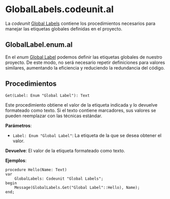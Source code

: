 # GlobalLabels.codeunit.al

La _codeunit_ [Global Labels](../src/codeunit/GlobalLabels.codeunit.al) contiene los procedimientos necesarios para manejar las etiquetas globales definidas en el proyecto.

## GlobalLabel.enum.al

En el _enum_ [Global Label](../src/enum/GlobalLabel.enum.al) podemos definir las etiquetas globales de nuestro proyecto. De este modo, no será necesario repetir definiciones para valores similares, aumentando la eficiencia y reduciendo la redundancia del código.

## Procedimientos

`Get(Label: Enum "Global Label"): Text`

Este procedimiento obtiene el valor de la etiqueta indicada y lo devuelve formateado como texto. Si el texto contiene marcadores, sus valores se pueden reemplazar con las técnicas estándar.

**Parámetros**:
- `Label: Enum "Global Label"`: La etiqueta de la que se desea obtener el valor.

**Devuelve**: El valor de la etiqueta formateado como texto.

**Ejemplos**:

```al
procedure Hello(Name: Text)
var
    GlobalLabels: Codeunit "Global Labels";
begin
    Message(GlobalLabels.Get("Global Label"::Hello), Name);
end;
```
